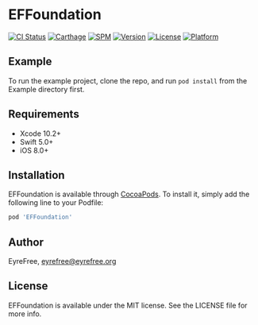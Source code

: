 # EFFoundation

[![CI Status](https://img.shields.io/travis/EFPrefix/EFFoundation.svg?style=flat)](https://travis-ci.org/EFPrefix/EFFoundation)
[![Carthage](https://img.shields.io/badge/Carthage-compatible-4BC51D.svg?style=flat)](https://github.com/Carthage/Carthage/)
[![SPM](https://img.shields.io/badge/SPM-ready-orange.svg)](https://swift.org/package-manager/)
[![Version](https://img.shields.io/cocoapods/v/EFFoundation.svg?style=flat)](https://cocoapods.org/pods/EFFoundation)
[![License](https://img.shields.io/cocoapods/l/EFFoundation.svg?style=flat)](https://cocoapods.org/pods/EFFoundation)
[![Platform](https://img.shields.io/cocoapods/p/EFFoundation.svg?style=flat)](https://cocoapods.org/pods/EFFoundation)

## Example

To run the example project, clone the repo, and run `pod install` from the Example directory first.

## Requirements

- Xcode 10.2+
- Swift 5.0+
- iOS 8.0+

## Installation

EFFoundation is available through [CocoaPods](https://cocoapods.org). To install it, simply add the following line to your Podfile:

```ruby
pod 'EFFoundation'
```

## Author

EyreFree, eyrefree@eyrefree.org

## License

EFFoundation is available under the MIT license. See the LICENSE file for more info.
